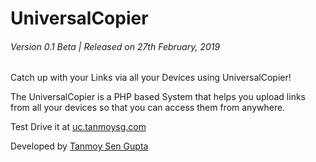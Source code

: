 # UniversalCopier

###### Version 0.1 Beta | Released on 27th February, 2019

Catch up with your Links via all your Devices using UniversalCopier!

The UniversalCopier is a PHP based System that helps you upload links from all your devices so that you can access them from anywhere.

Test Drive it at [uc.tanmoysg.com](http://uc.tanmoysg.com)

Developed by [Tanmoy Sen Gupta](http://tanmoysg.com) 

